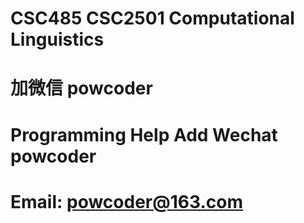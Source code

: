 # CSC485 CSC2501 Computational Linguistics 
# 加微信 powcoder

# Programming Help Add Wechat powcoder

# Email: powcoder@163.com


